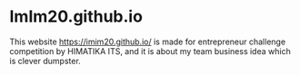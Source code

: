 # ImIm20.github.io
This website https://imim20.github.io/ is made for entrepreneur challenge competition by HIMATIKA ITS, and it is about my team business idea which is clever dumpster.
